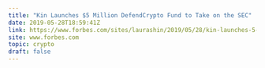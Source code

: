 ```yaml
---
title: "Kin Launches $5 Million DefendCrypto Fund to Take on the SEC"
date: 2019-05-28T18:59:41Z
link: https://www.forbes.com/sites/laurashin/2019/05/28/kin-launches-5-million-defendcrypto-fund-to-take-on-the-sec/?utm_medium=RSS&utm_source=hune#47656dc9733b
site: www.forbes.com
topic: crypto
draft: false
---
```

